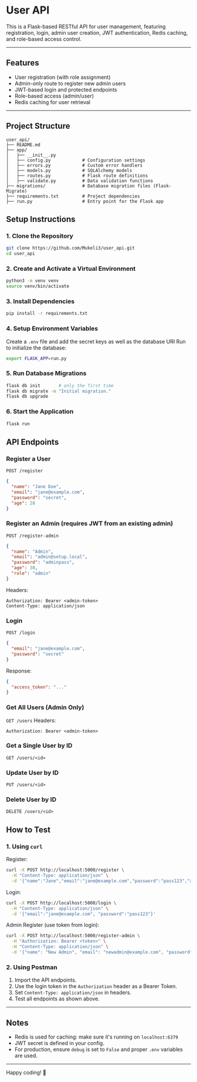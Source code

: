 # User API

This is a Flask-based RESTful API for user management, featuring registration, login, admin user creation, JWT authentication, Redis caching, and role-based access control.

---

## Features

* User registration (with role assignment)
* Admin-only route to register new admin users
* JWT-based login and protected endpoints
* Role-based access (admin/user)
* Redis caching for user retrieval

---

## Project Structure

```
user_api/
├── README.md
├── app/
│   ├── __init__.py
│   ├── config.py            # Configuration settings
│   ├── errors.py            # Custom error handlers
│   ├── models.py            # SQLAlchemy models
│   ├── routes.py            # Flask route definitions
│   ├── validate.py          # Data validation functions
├── migrations/              # Database migration files (Flask-Migrate)
├── requirements.txt         # Project dependencies
├── run.py                   # Entry point for the Flask app
```

## Setup Instructions

### 1. Clone the Repository

```bash
git clone https://github.com/Mukeli3/user_api.git
cd user_api
```

### 2. Create and Activate a Virtual Environment

```bash
python3 -m venv venv
source venv/bin/activate
```

### 3. Install Dependencies

```bash
pip install -r requirements.txt
```

### 4. Setup Environment Variables
Create a `.env` file and add the secret keys as well as the database URI
Run to initialize the database:

```bash
export FLASK_APP=run.py
```

### 5. Run Database Migrations

```bash
flask db init       # only the first time
flask db migrate -m "Initial migration."
flask db upgrade
```

### 6. Start the Application

```bash
flask run
```

## API Endpoints

### Register a User

`POST /register`

```json
{
  "name": "Jane Doe",
  "email": "jane@example.com",
  "password": "secret",
  "age": 28
}
```

### Register an Admin (requires JWT from an existing admin)

`POST /register-admin`

```json
{
  "name": "Admin",
  "email": "admin@setup.local",
  "password": "adminpass",
  "age": 30,
  "role": "admin"
}
```

Headers:

```
Authorization: Bearer <admin-token>
Content-Type: application/json
```

### Login

`POST /login`

```json
{
  "email": "jane@example.com",
  "password": "secret"
}
```

Response:

```json
{
  "access_token": "..."
}
```

### Get All Users (Admin Only)

`GET /users`
Headers:

```
Authorization: Bearer <admin-token>
```

### Get a Single User by ID

`GET /users/<id>`

### Update User by ID

`PUT /users/<id>`

### Delete User by ID

`DELETE /users/<id>`

## How to Test

### 1. Using `curl`

Register:

```bash
curl -X POST http://localhost:5000/register \
  -H "Content-Type: application/json" \
  -d '{"name":"Jane","email":"jane@example.com","password":"pass123","age":28}'
```

Login:

```bash
curl -X POST http://localhost:5000/login \
  -H "Content-Type: application/json" \
  -d '{"email":"jane@example.com", "password":"pass123"}'
```

Admin Register (use token from login):

```bash
curl -X POST http://localhost:5000/register-admin \
  -H "Authorization: Bearer <token>" \
  -H "Content-Type: application/json" \
  -d '{"name": "New Admin", "email": "newadmin@example.com", "password": "pass3", "age": 40, "role": "admin"}'
```

### 2. Using Postman

1. Import the API endpoints.
2. Use the login token in the `Authorization` header as a Bearer Token.
3. Set `Content-Type: application/json` in headers.
4. Test all endpoints as shown above.

---

## Notes

* Redis is used for caching: make sure it's running on `localhost:6379`
* JWT secret is defined in your config.
* For production, ensure `debug` is set to `False` and proper `.env` variables are used.

---

Happy coding! 🎉